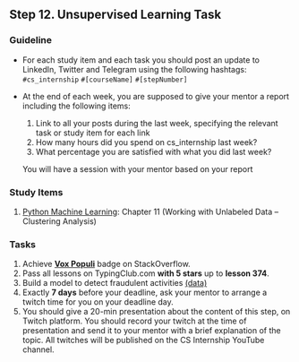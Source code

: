 ## Step 12. Unsupervised Learning Task

### Guideline

- For each study item and each task you should post an update to LinkedIn, Twitter and Telegram using the following hashtags:
`#cs_internship`
`#[courseName]`
`#[stepNumber]`

- At the end of each week, you are supposed to give your mentor a report including the following items:
  1. Link to all your posts during the last week, specifying the relevant task or study item for each link
  2. How many hours did you spend on cs_internship last week?
  3. What percentage you are satisfied with what you did last week?
  
  You will have a session with your mentor based on your report
  
  
### Study Items

  1. [Python Machine Learning](README.md): Chapter 11 (Working with Unlabeled Data – Clustering Analysis)

### Tasks

 1. Achieve [**Vox Populi**](https://stackoverflow.com/help/badges/1108/vox-populi) badge on StackOverflow.  
 2. Pass all lessons on TypingClub.com **with 5 stars** up to **lesson 374**.
 3. Build a model to detect fraudulent activities [(data)](https://www.cs.cmu.edu/~enron/)
 4. Exactly **7 days** before your deadline, ask your mentor to arrange a twitch time for you on your deadline day.
 5. You should give a 20-min presentation about the content of this step, on Twitch platform. You should record your twitch at the time of presentation and send it to your mentor with a brief explanation of the topic. All twitches will be published on the CS Internship YouTube channel.


